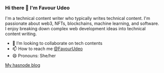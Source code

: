 ### Hi there 👋 I'm Favour Udeo

<!--
**favourudeo/favourudeo** is a ✨ _special_ ✨ repository because its `README.md` (this file) appears on your GitHub profile.

Here are some ideas to get you started:

- 🔭 I’m currently working on ...
- 🌱 I’m currently learning ...
- 👯 I’m looking to collaborate on ...
- 🤔 I’m looking for help with ...
- 💬 Ask me about ...
- 📫 How to reach me: ...
- 😄 Pronouns: ...
- ⚡ Fun fact: ...
-->
I'm a technical content writer who typically writes technical content. I'm passionate about web3, NFTs, blockchains, machine learning, and software. I enjoy breaking down complex web development ideas into technical content writing.

- 👯 I’m looking to collaborate on tech contents 
- 📫 How to reach me [@FavourUdeo](https://twitter.com/FavourUdeo)
- 😄 Pronouns: She/her

[My hasnode blog](https://hifavour.hashnode.dev/)
